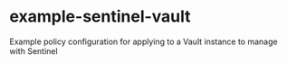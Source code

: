 # example-sentinel-vault
Example policy configuration for applying to a Vault instance to manage with Sentinel
